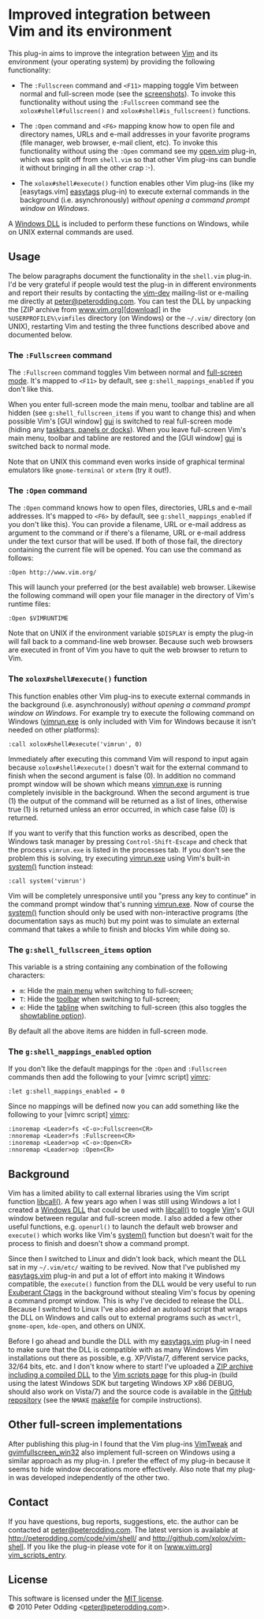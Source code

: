 # Improved integration between <br> Vim and its environment

This plug-in aims to improve the integration between [Vim][vim] and its environment (your operating system) by providing the following functionality:

 * The `:Fullscreen` command and `<F11>` mapping toggle Vim between normal and full-screen mode (see the [screenshots](http://peterodding.com/code/vim/shell/screenshots/)). To invoke this functionality without using the `:Fullscreen` command see the `xolox#shell#fullscreen()` and `xolox#shell#is_fullscreen()` functions.

 * The `:Open` command and `<F6>` mapping know how to open file and directory names, URLs and e-mail addresses in your favorite programs (file manager, web browser, e-mail client, etc). To invoke this functionality without using the `:Open` command see my [open.vim](http://peterodding.com/code/vim/open-associated-programs/) plug-in, which was split off from `shell.vim` so that other Vim plug-ins can bundle it without bringing in all the other crap :-).

 * The `xolox#shell#execute()` function enables other Vim plug-ins (like my [easytags.vim] [easytags] plug-in) to execute external commands in the background (i.e. asynchronously) *without opening a command prompt window on Windows*.

A [Windows DLL][dll] is included to perform these functions on Windows, while on UNIX external commands are used.

## Usage

The below paragraphs document the functionality in the `shell.vim` plug-in. I'd be very grateful if people would test the plug-in in different environments and report their results by contacting the [vim-dev](http://vimdoc.sourceforge.net/htmldoc/intro.html#vim-dev) mailing-list or e-mailing me directly at <peter@peterodding.com>. You can test the DLL by unpacking the [ZIP archive from www.vim.org][download] in the `%USERPROFILE%\vimfiles` directory (on Windows) or the `~/.vim/` directory (on UNIX), restarting Vim and testing the three functions described above and documented below.

### The `:Fullscreen` command

The `:Fullscreen` command toggles Vim between normal and [full-screen mode](http://peterodding.com/code/vim/shell/screenshots/). It's mapped to `<F11>` by default, see `g:shell_mappings_enabled` if you don't like this.

When you enter full-screen mode the main menu, toolbar and tabline are all hidden (see `g:shell_fullscreen_items` if you want to change this) and when possible Vim's [GUI window] [gui] is switched to real full-screen mode (hiding any [taskbars, panels or docks](http://en.wikipedia.org/wiki/Taskbar)). When you leave full-screen Vim's main menu, toolbar and tabline are restored and the [GUI window] [gui] is switched back to normal mode.

Note that on UNIX this command even works inside of graphical terminal emulators like `gnome-terminal` or `xterm` (try it out!).

### The `:Open` command

The `:Open` command knows how to open files, directories, URLs and e-mail addresses. It's mapped to `<F6>` by default, see `g:shell_mappings_enabled` if you don't like this). You can provide a filename, URL or e-mail address as argument to the command or if there's a filename, URL or e-mail address under the text cursor that will be used. If both of those fail, the directory containing the current file will be opened. You can use the command as follows:

    :Open http://www.vim.org/

This will launch your preferred (or the best available) web browser. Likewise the following command will open your file manager in the directory of Vim's runtime files:

    :Open $VIMRUNTIME

Note that on UNIX if the environment variable `$DISPLAY` is empty the plug-in will fall back to a command-line web browser. Because such web browsers are executed in front of Vim you have to quit the web browser to return to Vim.

### The `xolox#shell#execute()` function

This function enables other Vim plug-ins to execute external commands in the background (i.e. asynchronously) *without opening a command prompt window on Windows*. For example try to execute the following command on Windows ([vimrun.exe][vimrun] is only included with Vim for Windows because it isn't needed on other platforms):

    :call xolox#shell#execute('vimrun', 0)

Immediately after executing this command Vim will respond to input again because `xolox#shell#execute()` doesn't wait for the external command to finish when the second argument is false (0). In addition no command prompt window will be shown which means [vimrun.exe][vimrun] is running completely invisible in the background. When the second argument is true (1) the output of the command will be returned as a list of lines, otherwise true (1) is returned unless an error occurred, in which case false (0) is returned.

If you want to verify that this function works as described, open the Windows task manager by pressing `Control-Shift-Escape` and check that the process `vimrun.exe` is listed in the processes tab. If you don't see the problem this is solving, try executing [vimrun.exe][vimrun] using Vim's built-in [system()][system] function instead:

    :call system('vimrun')

Vim will be completely unresponsive until you "press any key to continue" in the command prompt window that's running [vimrun.exe][vimrun]. Now of course the [system()][system] function should only be used with non-interactive programs (the documentation says as much) but my point was to simulate an external command that takes a while to finish and blocks Vim while doing so.

### The `g:shell_fullscreen_items` option

This variable is a string containing any combination of the following characters:

 * `m`: Hide the [main menu](http://vimdoc.sourceforge.net/htmldoc/options.html#%27go-m%27) when switching to full-screen;
 * `T`: Hide the [toolbar](http://vimdoc.sourceforge.net/htmldoc/options.html#%27go-T%27) when switching to full-screen;
 * `e`: Hide the [tabline](http://vimdoc.sourceforge.net/htmldoc/options.html#%27go-e%27) when switching to full-screen (this also toggles the [showtabline option](http://vimdoc.sourceforge.net/htmldoc/options.html#%27showtabline%27)).

By default all the above items are hidden in full-screen mode.

### The `g:shell_mappings_enabled` option

If you don't like the default mappings for the `:Open` and `:Fullscreen` commands then add the following to your [vimrc script] [vimrc]:

    :let g:shell_mappings_enabled = 0

Since no mappings will be defined now you can add something like the following to your [vimrc script] [vimrc]:

    :inoremap <Leader>fs <C-o>:Fullscreen<CR>
    :nnoremap <Leader>fs :Fullscreen<CR>
    :inoremap <Leader>op <C-o>:Open<CR>
    :nnoremap <Leader>op :Open<CR>

## Background

Vim has a limited ability to call external libraries using the Vim script function [libcall()][libcall]. A few years ago when I was still using Windows a lot I created a [Windows DLL][dll] that could be used with [libcall()][libcall] to toggle [Vim][vim]'s GUI window between regular and full-screen mode. I also added a few other useful functions, e.g. `openurl()` to launch the default web browser and `execute()` which works like Vim's [system()][system] function but doesn't wait for the process to finish and doesn't show a command prompt.

Since then I switched to Linux and didn't look back, which meant the DLL sat in my `~/.vim/etc/` waiting to be revived. Now that I've published my [easytags.vim][easytags] plug-in and put a lot of effort into making it Windows compatible, the `execute()` function from the DLL would be very useful to run [Exuberant Ctags][ctags] in the background without stealing Vim's focus by opening a command prompt window. This is why I've decided to release the DLL. Because I switched to Linux I've also added an autoload script that wraps the DLL on Windows and calls out to external programs such as `wmctrl`, `gnome-open`, `kde-open`, and others on UNIX.

Before I go ahead and bundle the DLL with my [easytags.vim][easytags] plug-in I need to make sure that the DLL is compatible with as many Windows Vim installations out there as possible, e.g. XP/Vista/7, different service packs, 32/64 bits, etc. and I don't know where to start! I've uploaded a [ZIP archive including a compiled DLL][download] to the [Vim scripts page][vim_scripts_entry] for this plug-in (build using the latest Windows SDK but targeting Windows XP x86 DEBUG, should also work on Vista/7) and the source code is available in the [GitHub repository](http://github.com/xolox/vim-shell) (see the `NMAKE` [makefile](http://github.com/xolox/vim-shell/blob/master/dll/Makefile) for compile instructions).

## Other full-screen implementations

After publishing this plug-in I found that the Vim plug-ins [VimTweak](http://www.vim.org/scripts/script.php?script_id=687) and [gvimfullscreen_win32](http://www.vim.org/scripts/script.php?script_id=2596) also implement full-screen on Windows using a similar approach as my plug-in. I prefer the effect of my plug-in because it seems to hide window decorations more effectively. Also note that my plug-in was developed independently of the other two.

## Contact

If you have questions, bug reports, suggestions, etc. the author can be contacted at <peter@peterodding.com>. The latest version is available at <http://peterodding.com/code/vim/shell/> and <http://github.com/xolox/vim-shell>. If you like the plug-in please vote for it on [www.vim.org] [vim_scripts_entry].

## License

This software is licensed under the [MIT license](http://en.wikipedia.org/wiki/MIT_License).  
© 2010 Peter Odding &lt;<peter@peterodding.com>&gt;.


[ctags]: http://en.wikipedia.org/wiki/Ctags
[dll]: http://en.wikipedia.org/wiki/Dynamic-link_library
[download]: http://peterodding.com/code/vim/downloads/shell
[easytags]: http://peterodding.com/code/vim/easytags/
[gui]: http://vimdoc.sourceforge.net/htmldoc/gui.html#GUI
[libcall]: http://vimdoc.sourceforge.net/htmldoc/eval.html#libcall()
[system]: http://vimdoc.sourceforge.net/htmldoc/eval.html#system()
[vim]: http://www.vim.org/
[vim_scripts_entry]: http://www.vim.org/scripts/script.php?script_id=3123
[vimrc]: http://vimdoc.sourceforge.net/htmldoc/starting.html#vimrc
[vimrun]: http://vimdoc.sourceforge.net/htmldoc/gui_w32.html#win32-vimrun
